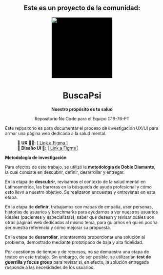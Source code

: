 <h2 align='center'>Este es un proyecto de la comunidad:</h2>
  <div align='center'><a href="https://www.nocountry.tech/" target="_blank">
      <img style='background-color:black;' src="https://encrypted-tbn0.gstatic.com/images?q=tbn:ANd9GcQsukYB3HL90LSwYv_RIR2O2OlCV8Sbkx2eNHv8nRvOu8L16FxLQ0nPzY02wQ_BJOfQZw&usqp=CAU" width="200">
    </a>
  </div>

<h1 align='center'>BuscaPsi</h1>
<p align='center'><strong>Nuestro propósito es tu salud</strong></p>

<p align='center'>Repositorio No Code para el Equipo C19-76-FT</p> 

<p align='left'>Este repositorio es para documentar el proceso de investigación UX/UI para armar una página web dedicada a la salud mental.</p> 

<dl>
  <dd>
    🔸 <b>UX 👩‍💻:</b>
    <a href="__">[ Link a Figma ]</a>
   </dd>
  <dd>
    🔸 <b>Diseño UI 🎨:</b>
    <a href="__">[ Link a Figma ]</a>
   </dd>

<p align='left'><strong>Metodología de investigación</strong></p> 

<p align='left'>Para efectos de este trabajo, se utilizó la <strong>metodología de Doble Diamante</strong>, la cual consiste en descubrir, definir, desarrollar y entregar.</p> 

<p align='left'>En la etapa de <strong>descubrir</strong>, revisamos el contexto de la salud mental en Latinoamérica, las barreras en la búsqueda de ayuda profesional y cómo esto llevó a nuestro objetivo. Se realizaron encuestas y entrevistas en esta etapa.</p> 

<p align='left'>En la etapa de <strong>definir</strong>, trabajamos con mapas de empatía, user personas, historias de usuarios y benchmarks para ayudarnos a ver nuestros usuarios ideales (pacientes y especialistas), saber qué desean y revisar cuáles son otras páginas web dedicadas al mismo tema, para guiarnos en quién podría ser nuestra referencia y cómo mejorar su propuesta.</p> 

<p align='left'>En la etapa de <strong>desarrollar</strong>, intentaremos proporcionar una solución al problema, demostrado mediante prototipado de baja y alta fidelidad.</p>

<p align='left'>Por cuestiones de tiempo y de recursos, no se demuestra una etapa de testeo en este trabajo. Sin embargo, de ser posible, se utilizarían <strong>test de guerrilla y focus group</strong> para revisar si, en efecto, la solución entregada responde a las necesidades de los usuarios.</p> 

